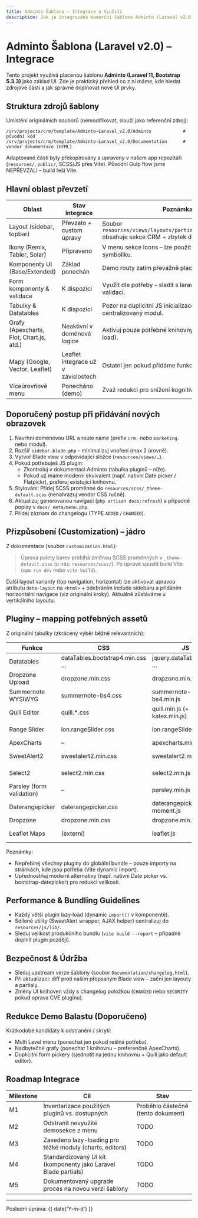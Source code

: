 ```yaml
---
title: Adminto Šablona – Integrace a Využití
description: Jak je integrována komerční šablona Adminto (Laravel v2.0) a jak z ní bezpečně čerpat komponenty.
---
```


# Adminto Šablona (Laravel v2.0) – Integrace

Tento projekt využívá placenou šablonu **Adminto (Laravel 11, Bootstrap 5.3.3)** jako základ UI. Zde je praktický přehled co z ní máme, kde hledat zdrojové části a jak správně doplňovat nové UI prvky.

## Struktura zdrojů šablony

Umístění originálních souborů (nemodifikovat, slouží jako referenční zdroj):

```
/srv/projects/crm/template/Adminto-Laravel_v2.0/Adminto            # původní kód
/srv/projects/crm/template/Adminto-Laravel_v2.0/Documentation      # vendor dokumentace (HTML)
```

Adaptované části byly překopírovány a upraveny v našem app repozitáři (`resources/`, `public/`, SCSS/JS přes Vite). Původní Gulp flow jsme NEPŘEVZALI – build řeší Vite.

## Hlavní oblast převzetí

| Oblast | Stav integrace | Poznámka |
|--------|-----------------|----------|
| Layout (sidebar, topbar) | Převzato + custom úpravy | Soubor `resources/views/layouts/partials/sidebar.blade.php` obsahuje sekce CRM + zbytek demo menu. |
| Ikony (Remix, Tabler, Solar) | Připraveno | V menu sekce Icons – lze použít pro rychlou UI symboliku. |
| Komponenty UI (Base/Extended) | Základ ponechán | Demo routy zatím převážně placeholdery. |
| Form komponenty & validace | K dispozici | Využít dle potřeby – sladit s laravel form request validací. |
| Tabulky & Datatables | K dispozici | Pozor na duplicitní JS inicializace – preferuj centralizovaný modul. |
| Grafy (Apexcharts, Flot, Chart.js, atd.) | Neaktivní v doménové logice | Aktivuj pouze potřebné knihovny (tree‑shake / lazy load). |
| Mapy (Google, Vector, Leaflet) | Leaflet integrace už v závislostech | Ostatní jen pokud přidáme funkci. |
| Víceúrovňové menu | Ponecháno (demo) | Zvaž redukci pro snížení kognitivního šumu. |

## Doporučený postup při přidávání nových obrazovek

1. Navrhni doménovou URL a route name (prefix `crm.` nebo `marketing.` nebo modul).  
2. Rozšiř `sidebar.blade.php` – minimalizuj vnoření (max 2 úrovně).  
3. Vytvoř Blade view v odpovídající složce (`resources/views/…`).  
4. Pokud potřebuješ JS plugin:  
   - Zkontroluj v dokumentaci Adminto (tabulka pluginů – níže).  
   - Pokud už máme moderní ekvivalent (např. nativní Date picker / Flatpickr), preferuj existující knihovnu.  
5. Stylování: Přidej SCSS proměnné do `resources/scss/_theme-default.scss` (nenahrazuj vendor CSS ručně).  
6. Aktualizuj generovanou navigaci (`php artisan docs:refresh`) a případně popisy v `docs/_meta/menu.php`.  
7. Přidej záznam do changelogu (TYPE `ADDED` / `CHANGED`).

## Přizpůsobení (Customization) – jádro

Z dokumentace (soubor `customization.html`):

> Úprava palety barev probíhá změnou SCSS proměnných v `_theme-default.scss` (u nás: `resources/scss/`). Po úpravě spustit build Vite (`npm run dev` nebo `vite build`).

Další layout varianty (top navigation, horizontal) lze aktivovat úpravou atributu `data-layout` na `<html>` + odebráním include sidebaru a přidáním horizontální navigace (viz originální kroky). Aktuálně zůstáváme u vertikálního layoutu.

## Pluginy – mapping potřebných assetů

Z originální tabulky (zkrácený výběr běžně relevantních):

| Funkce | CSS | JS | Custom Init |
|--------|-----|----|-------------|
| Datatables | dataTables.bootstrap4.min.css … | jquery.dataTables.min.js … | datatables.init.js |
| Dropzone Upload | dropzone.min.css | dropzone.min.js | – |
| Summernote WYSIWYG | summernote-bs4.css | summernote-bs4.min.js | form-summernote.init.js |
| Quill Editor | quill.*.css | quill.min.js (+ katex.min.js) | form-quilljs.init.js |
| Range Slider | ion.rangeSlider.css | ion.rangeSlider.min.js | range-sliders.init.js |
| ApexCharts | – | apexcharts.min.js | apexcharts.init.js |
| SweetAlert2 | sweetalert2.min.css | sweetalert2.min.js | sweet-alerts.init.js |
| Select2 | select2.min.css | select2.min.js | form-advanced.init.js |
| Parsley (form validation) | – | parsley.min.js | form-validation.init.js |
| Daterangepicker | daterangepicker.css | daterangepicker.js + moment.js | form-pickers.init.js |
| Dropzone | dropzone.min.css | dropzone.min.js | – |
| Leaflet Maps | (externí) | leaflet.js | (vlastní inicializace) |

Poznámky:
* Nepřebírej všechny pluginy do globální bundle – pouze importy na stránkách, kde jsou potřeba (Vite dynamic import).
* Upřednostňuj moderní alternativy (např. nativní Date picker vs. bootstrap-datepicker) pro redukci velikosti.

## Performance & Bundling Guidelines

- Každý větší plugin lazy‑load (dynamic `import()` v komponentě).
- Sdílené utility (SweetAlert wrapper, AJAX helper) centralizuj do `resources/js/lib/`.
- Sleduj velikost produkčního bundlu (`vite build --report` – případně doplnit plugin později).

## Bezpečnost & Údržba

- Sleduj upstream verze šablony (soubor `Documentation/changelog.html`).
- Při aktualizaci: diff proti našim přepsaným Blade view – začni jen layouty a partialy.
- Změny UI knihoven vždy s changelog položkou (`CHANGED` nebo `SECURITY` pokud oprava CVE pluginu).

## Redukce Demo Balastu (Doporučeno)

Krátkodobé kandidáty k odstranění / skrytí:
- Multi Level menu (ponechat jen pokud reálná potřeba).
- Nadbytečné grafy (ponechat 1 knihovnu – preferenčně ApexCharts).
- Duplicitní form pickery (sjednotit na jednu knihovnu + Quill jako default editor).

## Roadmap Integrace

| Milestone | Cíl | Stav |
|-----------|-----|------|
| M1 | Inventarizace použitých pluginů vs. dostupných | Proběhlo částečně (tento dokument) |
| M2 | Odstranit nevyužité demosekce z menu | TODO |
| M3 | Zavedeno lazy-loading pro těžké moduly (charts, editors) | TODO |
| M4 | Standardizovaný UI kit (komponenty jako Laravel Blade partials) | TODO |
| M5 | Dokumentovaný upgrade proces na novou verzi šablony | TODO |

---
Poslední úprava: {{ date('Y-m-d') }}